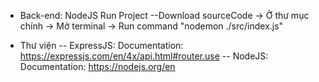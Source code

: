 * Back-end: NodeJS
Run Project
  --Download sourceCode -> Ở thư mục chính -> Mở terminal -> Run command "nodemon ./src/index.js"

* Thư viện
  -- ExpressJS: Documentation: https://expressjs.com/en/4x/api.html#router.use
  -- NodeJS: Documentation: https://nodejs.org/en
